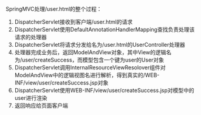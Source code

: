 SpringMVC处理/user.html的整个过程：
1. DispatcherServlet接收到客户端/user.html的请求
2. DispatcherServlet使用DefaultAnnotationHandlerMapping查找负责处理该请求的处理器
3. DispatcherServlet将请求分发给名为/user.html的UserController处理器
4. 处理器完成业务后，返回ModelAndView对象，其中View的逻辑名为/user/createSuccess，而模型包含一个键为user的User对象
5. DispatcherServlet调用InternalResourceViewResolover组件对ModelAndView中的逻辑视图名进行解析，得到真实的/WEB-INF/view/user/createSuccess.jsp对象
6. DispatcherServlet使用WEB-INF/view/user/createSuccess.jsp对模型中的user进行渲染
7. 返回响应给页面客户端